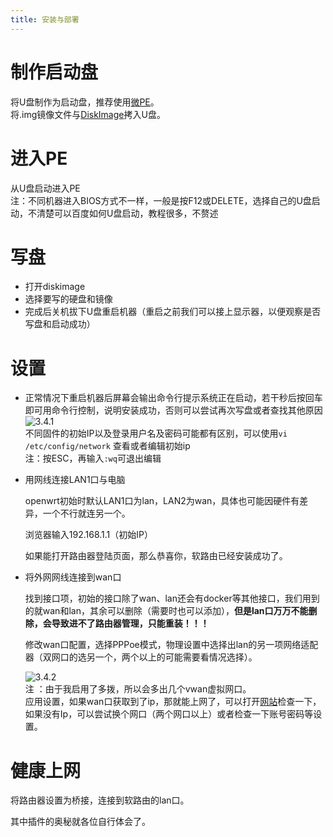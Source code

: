 ```yaml
---
title: 安装与部署
---
```


# 制作启动盘  
 将U盘制作为启动盘，推荐使用[微PE](https://www.wepe.com.cn/)。  
 将.img镜像文件与[DiskImage](https://xiazai.zol.com.cn/detail/47/463286.shtml)拷入U盘。

# 进入PE  
 从U盘启动进入PE  
 注：不同机器进入BIOS方式不一样，一般是按F12或DELETE，选择自己的U盘启动，不清楚可以百度如何U盘启动，教程很多，不赘述  

# 写盘  
* 打开diskimage  
* 选择要写的硬盘和镜像
* 完成后关机拔下U盘重启机器（重启之前我们可以接上显示器，以便观察是否写盘和启动成功）

# 设置
* 正常情况下重启机器后屏幕会输出命令行提示系统正在启动，若干秒后按回车即可用命令行控制，说明安装成功，否则可以尝试再次写盘或者查找其他原因  
   ![3.4.1](/img/router/3.4.1.png)  
   不同固件的初始IP以及登录用户名及密码可能都有区别，可以使用`vi /etc/config/network` 查看或者编辑初始ip  
   注：按ESC，再输入`:wq`可退出编辑  

* 用网线连接LAN1口与电脑  

  openwrt初始时默认LAN1口为lan，LAN2为wan，具体也可能因硬件有差异，一个不行就连另一个。

  浏览器输入192.168.1.1（初始IP）  

  如果能打开路由器登陆页面，那么恭喜你，软路由已经安装成功了。  

* 将外网网线连接到wan口  

  找到接口项，初始的接口除了wan、lan还会有docker等其他接口，我们用到的就wan和lan，其余可以删除（需要时也可以添加），**但是lan口万万不能删除，会导致进不了路由器管理，只能重装！！！**  

  修改wan口配置，选择PPPoe模式，物理设置中选择出lan的另一项网络适配器（双网口的选另一个，两个以上的可能需要看情况选择）。  
  
  ![3.4.2](/img/router/3.4.2.png)  
  注 ：由于我启用了多拨，所以会多出几个vwan虚拟网口。  
  应用设置，如果wan口获取到了ip，那就能上网了，可以打开[网站](http://xingfa.org/)检查一下，如果没有Ip，可以尝试换个网口（两个网口以上）或者检查一下账号密码等设置。  

# 健康上网  
 将路由器设置为桥接，连接到软路由的lan口。  


 其中插件的奥秘就各位自行体会了。

